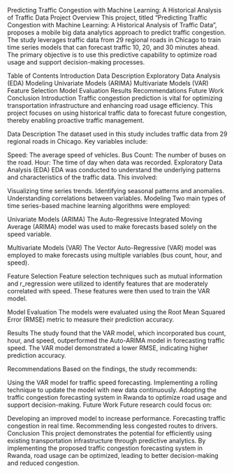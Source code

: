 Predicting Traffic Congestion with Machine Learning: A Historical Analysis of Traffic Data
Project Overview
This project, titled “Predicting Traffic Congestion with Machine Learning: A Historical Analysis of Traffic Data”, proposes a mobile big data analytics approach to predict traffic congestion. The study leverages traffic data from 29 regional roads in Chicago to train time series models that can forecast traffic 10, 20, and 30 minutes ahead. The primary objective is to use this predictive capability to optimize road usage and support decision-making processes.

Table of Contents
Introduction
Data Description
Exploratory Data Analysis (EDA)
Modeling
Univariate Models (ARIMA)
Multivariate Models (VAR)
Feature Selection
Model Evaluation
Results
Recommendations
Future Work
Conclusion
Introduction
Traffic congestion prediction is vital for optimizing transportation infrastructure and enhancing road usage efficiency. This project focuses on using historical traffic data to forecast future congestion, thereby enabling proactive traffic management.

Data Description
The dataset used in this study includes traffic data from 29 regional roads in Chicago. Key variables include:

Speed: The average speed of vehicles.
Bus Count: The number of buses on the road.
Hour: The time of day when data was recorded.
Exploratory Data Analysis (EDA)
EDA was conducted to understand the underlying patterns and characteristics of the traffic data. This involved:

Visualizing time series trends.
Identifying seasonal patterns and anomalies.
Understanding correlations between variables.
Modeling
Two main types of time series-based machine learning algorithms were employed:

Univariate Models (ARIMA)
The Auto-Regressive Integrated Moving Average (ARIMA) model was used to make forecasts based solely on the speed variable.

Multivariate Models (VAR)
The Vector Auto-Regressive (VAR) model was employed to make forecasts using multiple variables (bus count, hour, and speed).

Feature Selection
Feature selection techniques such as mutual information and r_regression were utilized to identify features that are moderately correlated with speed. These features were then used to train the VAR model.

Model Evaluation
The models were evaluated using the Root Mean Squared Error (RMSE) metric to measure their prediction accuracy.

Results
The study found that the VAR model, which incorporated bus count, hour, and speed, outperformed the Auto-ARIMA model in forecasting traffic speed. The VAR model demonstrated a lower RMSE, indicating higher prediction accuracy.

Recommendations
Based on the findings, the study recommends:

Using the VAR model for traffic speed forecasting.
Implementing a rolling technique to update the model with new data continuously.
Adopting the traffic congestion forecasting system in Rwanda to optimize road usage and support decision-making.
Future Work
Future research could focus on:

Developing an improved model to increase performance.
Forecasting traffic congestion in real time.
Recommending less congested routes to drivers.
Conclusion
This project demonstrates the potential for efficiently using existing transportation infrastructure through predictive analytics. By implementing the proposed traffic congestion forecasting system in Rwanda, road usage can be optimized, leading to better decision-making and reduced congestion.
